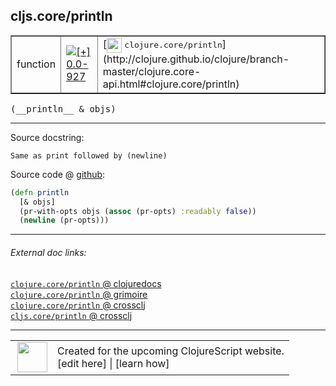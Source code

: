 ## cljs.core/println



 <table border="1">
<tr>
<td>function</td>
<td><a href="https://github.com/cljsinfo/cljs-api-docs/tree/0.0-927"><img valign="middle" alt="[+] 0.0-927" title="Added in 0.0-927" src="https://img.shields.io/badge/+-0.0--927-lightgrey.svg"></a> </td>
<td>
[<img height="24px" valign="middle" src="http://i.imgur.com/1GjPKvB.png"> <samp>clojure.core/println</samp>](http://clojure.github.io/clojure/branch-master/clojure.core-api.html#clojure.core/println)
</td>
</tr>
</table>


 <samp>
(__println__ & objs)<br>
</samp>

---





Source docstring:

```
Same as print followed by (newline)
```


Source code @ [github](https://github.com/clojure/clojurescript/blob/r1843/src/cljs/cljs/core.cljs#L6692-L6696):

```clj
(defn println
  [& objs]
  (pr-with-opts objs (assoc (pr-opts) :readably false))
  (newline (pr-opts)))
```

<!--
Repo - tag - source tree - lines:

 <pre>
clojurescript @ r1843
└── src
    └── cljs
        └── cljs
            └── <ins>[core.cljs:6692-6696](https://github.com/clojure/clojurescript/blob/r1843/src/cljs/cljs/core.cljs#L6692-L6696)</ins>
</pre>

-->

---



###### External doc links:

[`clojure.core/println` @ clojuredocs](http://clojuredocs.org/clojure.core/println)<br>
[`clojure.core/println` @ grimoire](http://conj.io/store/v1/org.clojure/clojure/1.7.0-beta3/clj/clojure.core/println/)<br>
[`clojure.core/println` @ crossclj](http://crossclj.info/fun/clojure.core/println.html)<br>
[`cljs.core/println` @ crossclj](http://crossclj.info/fun/cljs.core.cljs/println.html)<br>

---

 <table>
<tr><td>
<img valign="middle" align="right" width="48px" src="http://i.imgur.com/Hi20huC.png">
</td><td>
Created for the upcoming ClojureScript website.<br>
[edit here] | [learn how]
</td></tr></table>

[edit here]:https://github.com/cljsinfo/cljs-api-docs/blob/master/cljsdoc/cljs.core_println.cljsdoc
[learn how]:https://github.com/cljsinfo/cljs-api-docs/wiki/cljsdoc-files

<!--

This information was too distracting to show to readers, but I'll leave it
commented here since it is helpful to:

- pretty-print the data used to generate this document
- and show how to retrieve that data



The API data for this symbol:

```clj
{:ns "cljs.core",
 :name "println",
 :signature ["[& objs]"],
 :history [["+" "0.0-927"]],
 :type "function",
 :full-name-encode "cljs.core_println",
 :source {:code "(defn println\n  [& objs]\n  (pr-with-opts objs (assoc (pr-opts) :readably false))\n  (newline (pr-opts)))",
          :title "Source code",
          :repo "clojurescript",
          :tag "r1843",
          :filename "src/cljs/cljs/core.cljs",
          :lines [6692 6696]},
 :full-name "cljs.core/println",
 :clj-symbol "clojure.core/println",
 :docstring "Same as print followed by (newline)"}

```

Retrieve the API data for this symbol:

```clj
;; from Clojure REPL
(require '[clojure.edn :as edn])
(-> (slurp "https://raw.githubusercontent.com/cljsinfo/cljs-api-docs/catalog/cljs-api.edn")
    (edn/read-string)
    (get-in [:symbols "cljs.core/println"]))
```

-->
